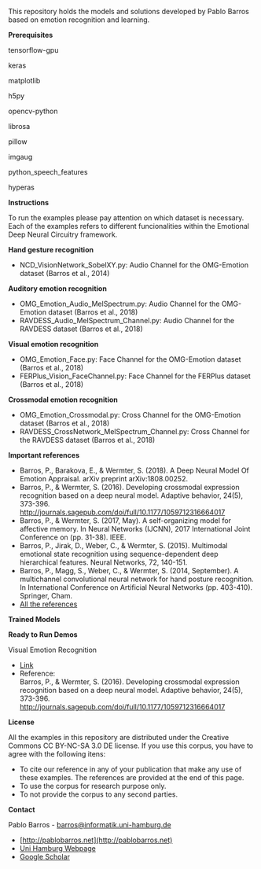 This repository holds the models and solutions developed by Pablo Barros based on emotion recognition and learning.

**Prerequisites**


tensorflow-gpu </br>

keras</br>

matplotlib</br>

h5py</br>

opencv-python</br>

librosa</br>

pillow</br>

imgaug</br>

python_speech_features</br>

hyperas </br>


**Instructions**

To run the examples please pay attention on which dataset is necessary. Each of the examples refers to different funcionalities within the Emotional Deep Neural Circuitry framework.

**Hand gesture recognition**

- NCD_VisionNetwork_SobelXY.py: Audio Channel for the OMG-Emotion dataset (Barros et al., 2014)

**Auditory emotion recognition**

- OMG_Emotion_Audio_MelSpectrum.py: Audio Channel for the OMG-Emotion dataset (Barros et al., 2018)
- RAVDESS_Audio_MelSpectrum_Channel.py: Audio Channel for the RAVDESS dataset (Barros et al., 2018)

**Visual emotion recognition**

- OMG_Emotion_Face.py: Face Channel for the OMG-Emotion dataset (Barros et al., 2018)
- FERPlus_Vision_FaceChannel.py: Face Channel for the FERPlus dataset (Barros et al., 2018)

**Crossmodal emotion recognition**

- OMG_Emotion_Crossmodal.py: Cross Channel for the OMG-Emotion dataset (Barros et al., 2018)
- RAVDESS_CrossNetwork_MelSpectrum_Channel.py: Cross Channel for the RAVDESS dataset (Barros et al., 2018)


**Important references**

 - Barros, P., Barakova, E., & Wermter, S. (2018). A Deep Neural Model Of Emotion Appraisal. arXiv preprint arXiv:1808.00252.
 - Barros, P., & Wermter, S. (2016). Developing crossmodal expression recognition based on a deep neural model. Adaptive behavior, 24(5), 373-396. http://journals.sagepub.com/doi/full/10.1177/1059712316664017
 - Barros, P., & Wermter, S. (2017, May). A self-organizing model for affective memory. In Neural Networks (IJCNN), 2017 International Joint Conference on (pp. 31-38). IEEE.
 - Barros, P., Jirak, D., Weber, C., & Wermter, S. (2015). Multimodal emotional state recognition using sequence-dependent deep hierarchical features. Neural Networks, 72, 140-151.
 - Barros, P., Magg, S., Weber, C., & Wermter, S. (2014, September). A multichannel convolutional neural network for hand posture recognition. In International Conference on Artificial Neural Networks (pp. 403-410). Springer, Cham.
 - [All the references](https://scholar.google.com/citations?user=LU9tpkMAAAAJ)


**Trained Models**



**Ready to Run Demos**

 Visual Emotion Recognition  
 - [Link](https://github.com/knowledgetechnologyuhh/EmotionRecognitionBarros/tree/master/Demos/VisualEmotionRecognition)
 - Reference:  
   Barros, P., & Wermter, S. (2016). Developing crossmodal expression recognition based on a deep neural model. Adaptive behavior, 24(5), 373-396. http://journals.sagepub.com/doi/full/10.1177/1059712316664017


**License**

All the examples in this repository are distributed under the Creative Commons CC BY-NC-SA 3.0 DE license. If you use this corpus, you have to agree with the following itens:

- To cite our reference in any of your publication that make any use of these examples. The references are provided at the end of this page.
- To use the corpus for research purpose only.
- To not provide the corpus to any second parties.

**Contact**

Pablo Barros - barros@informatik.uni-hamburg.de

- [http://pablobarros.net](http://pablobarros.net)
- [Uni Hamburg Webpage](https://www.inf.uni-hamburg.de/en/inst/ab/wtm/people/barros.html)
- [Google Scholar](https://scholar.google.com/citations?user=LU9tpkMAAAAJ)